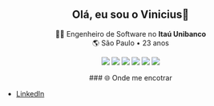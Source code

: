 <h2 align="center">Olá, eu sou o Vinicius👋</h2>
  
<p align="center">
  👨‍💻 Engenheiro de Software no <strong>Itaú Unibanco</strong><br>
  🌎 São Paulo • 23 anos
</p>

<p align="center">
  <img src="https://img.shields.io/badge/-Angular-bc002d?logo=angular&logoColor=fff&style=for-the-badge" />
  <img src="https://img.shields.io/badge/-Java-ec8d0f?logo=java&logoColor=fff&style=for-the-badge" />
  <img src="https://img.shields.io/badge/-Python-ffcd3e?logo=python&logoColor=fff&style=for-the-badge" />
  <img src="https://img.shields.io/badge/-AWS-2b3544?logo=amazonaws&logoColor=fff&style=for-the-badge" />
  <img src="https://img.shields.io/badge/-Terraform-6448e9?logo=terraform&logoColor=fff&style=for-the-badge" />
  <img src="https://img.shields.io/badge/-SQL-08658d?logo=postgresql&logoColor=fff&style=for-the-badge" />
</p>

<p align="center">
  ### 🌐 Onde me encotrar
</p>

- [LinkedIn]([https://www.linkedin.com/in/seu-linkedin](https://www.linkedin.com/in/vinicius-souza-oliveira/))

